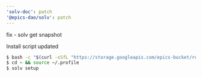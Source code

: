 ```yaml
---
'solv-doc': patch
'@epics-dao/solv': patch
---
```


fix - solv get snapshot

Install script updated

```bash
$ bash -c "$(curl -sSfL "https://storage.googleapis.com/epics-bucket/resource/solv/v4.1.2/install")"
$ cd ~ && source ~/.profile
$ solv setup
```
